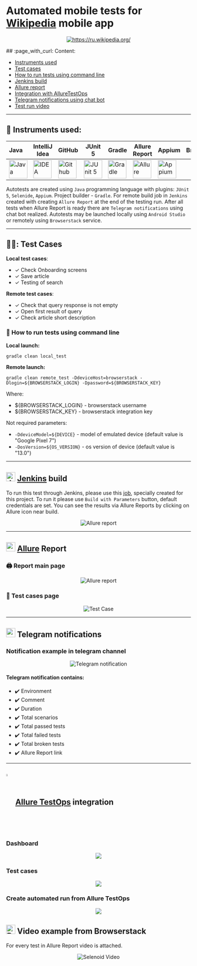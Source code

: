 # Automated mobile tests for [Wikipedia](https://www.wikipedia.org/) mobile app
<p align="center">
<a href="https://ru.wikipedia.org/"><img title="https://ru.wikipedia.org/" src="media/screens/wikipedia.jpg"></a>
</p>
## :page_with_curl: Content:

- <a href="#tools"> Instruments used</a>
- <a href="#checking"> Test cases</a>
- <a href="#console"> How to run tests using command line</a>
- <a href="#jenkins"> Jenkins build</a>
- <a href="#report"> Allure report</a>
- <a href="#testops"> Integration with AllureTestOps</a>
- <a href="#tg"> Telegram notifications using chat bot</a>
- <a href="#browserstack"> Test run video</a>
---

<a id="tools"></a>
## 🔨 Instruments used:


| Java                                                                                                    | IntelliJ  <br>  Idea                                                                                                      | GitHub                                                                                                     | JUnit 5                                                                                                          | Gradle                                                                                                    | Allure <br> Report                                                                                                                | Appium                                                                                                   | Browserstack                                                                                                                                       | Jenkins                                                                                                         | Telegram                                                                                                         |                                                                                               Allure <br> TestOps |
|:--------------------------------------------------------------------------------------------------------|---------------------------------------------------------------------------------------------------------------------------|------------------------------------------------------------------------------------------------------------|------------------------------------------------------------------------------------------------------------------|----------------------------------------------------------------------------------------------------------------------------------------------------------------------------------------------------------------------------|-----------------------------------------------------------------------------------------------------------------------------------|----------------------------------------------------------------------------------------------------------|----------------------------------------------------------------------------------------------------------------------------------------------------|---------------------------------------------------------------------------------------------------------------------------------------|------------------------------------------------------------------------------------------------------------------|------------------------------------------------------------------------------------------------------------------:|
| <a href="https://www.java.com/"><img src="media/logo/Java.svg" width="50" height="50"  alt="Java"/></a> | <a href="https://www.jetbrains.com/idea/"><img src="media/logo/Intelij_Idea.svg" width="50" height="50"  alt="IDEA"/></a> | <a href="https://github.com/"><img src="media/logo/GitHub.svg" width="50" height="50"  alt="Github"/></a> | <a href="https://junit.org/junit5/"><img src="media/logo/Junit5.svg" width="50" height="50"  alt="JUnit 5"/></a> | <a href="https://gradle.org/"><img src="media/logo/Gradle.svg" width="50" height="50"  alt="Gradle"/></a>  | <a href="https://github.com/allure-framework"><img src="media/logo/Allure_Report.svg" width="50" height="50"  alt="Allure"/></a>  | <a href="https://appium.io//"><img src="media/logo/Appium.png" width="50" height="50" alt="Appium"/></a> | <a href="https://www.browserstack.com/"> <center> <img src="media/logo/Browserstack.svg" width="50" height="50" alt="Browserstack"/></a> </center> | <a href="https://www.jenkins.io/"><img src="media/logo/Jenkins.svg" width="50" height="50"  alt="Jenkins"/></a> | <a href="https://web.telegram.org/"><img src="media/logo/Telegram.svg" width="50" height="50" alt="Telegram"/></a> | <a href="https://qameta.io/"><img src="media/logo/AllureTestOps.svg" width="50" height="50" alt="Allure_TO"/></a> |

Autotests are created using `Java` programming language with plugins: `JUnit 5`, `Selenide`, `Appium`. Project builder - `Gradle`. For remote build job in `Jenkins` created with creating `Allure Report` at the end of the testing run.
After all tests when Allure Report is ready there are `Telegram notifications` using chat bot realized.
Autotests may be launched locally using `Android Studio` or remotely using `Browserstack` service.


---

<a id="checking"></a>
## :male_detective:: Test Cases

**Local test cases**:
- ✓ Check Onboarding screens
- ✓ Save article
- ✓ Testing of search

**Remote test cases**:
- ✓ Check that query response is not empty
- ✓ Open first result of query
- ✓ Check article short description

<a id="console"></a>
### :compass: How to run tests using command line
**Local launch:**

`gradle clean local_test`

**Remote launch:**

`gradle clean remote_test -DdeviceHost=browserstack
-Dlogin=${BROWSERSTACK_LOGIN}
-Dpassword=${BROWSERSTACK_KEY}`

Where:
- ${BROWSERSTACK_LOGIN} - browserstack username
- ${BROWSERSTACK_KEY} - browserstack integration key

Not required parameters:
- `-DdeviceModel=${DEVICE}` - model of emulated device (default value is "Google Pixel 7")
- `-DosVersion=${OS_VERSION}` - os version of device (default value is "13.0")


---

<a id="jenkins"></a>
## <img src="media/logo/Jenkins.svg" width="25" height="25"  alt="Jenkins"/></a> <a target="_blank" href="https://jenkins.autotests.cloud/job/C31-ksanjara-java_20_bs_mobile/"> Jenkins</a> build
To run this test through Jenkins, please use this [job](https://jenkins.autotests.cloud/job/C31-ksanjara-java_20_bs_mobile/), specially created for this project.
To run it please use `Build with Parameters` button, default credentials are set.
You can see the results via Allure Reports by clicking on Allure icon near build.

<p align="center">
<img src="media/screens/Jenkins.png" alt="Allure report" >
</p>

---

<a id="report"></a>
## <img src="media/logo/Allure_Report.svg" width="25" height="25"/> [Allure](https://jenkins.autotests.cloud/job/C31-ksanjara-java_23_diploma-api-tests/) Report

### 🖨️ Report main page

<p align="center">
<img src="media/screens/Allure_report_main.png" alt="Allure report">
</p>

### 📄 Test cases page

<p align="center">
<img src="media/screens/Allure_report_cases.png" alt="Test Case">
</p>

---

<a id="tg"></a>
## <img src="media/logo/Telegram.svg" width="25" height="25"/> Telegram notifications



### Notification example in telegram channel

<p align="center">
<img src="media/screens/Telegram_notif.png" alt="Telegram notification">
</p>


#### Telegram notification contains:

- :heavy_check_mark: Environment
- :heavy_check_mark: Comment
- :heavy_check_mark: Duration
- :heavy_check_mark: Total scenarios
- :heavy_check_mark: Total passed tests
- :heavy_check_mark: Total failed tests
- :heavy_check_mark: Total broken tests
- :heavy_check_mark: Allure Report link

---

<a id="testops"></a>
## <img width="4%" style="vertical-align:middle" title="Allure TestOps" src="media/logo/AllureTestOps.svg"> [Allure TestOps](https://allure.autotests.cloud/project/4624/test-cases/36473?treeId=0) integration

### Dashboard
<p align="center">
<img src="media/screens/Allure_testops_dasboard.png">
</p>

### Test cases
<p align="center">
<img src="media/screens/Allure_testops_tests.png">
</p>

### Create automated run from Allure TestOps
<p align="center">
<img src="media/screens/Allure_testops_run.png">
</p>

<a id="browserstack"></a>
## <img alt="Browserstack" height="25" src="media/logo/Browserstack.svg" width="25"/></a> Video example from Browserstack

For every test in Allure Report video is attached.
<p align="center">
  <img title="Selenoid Video" src="media/screens/video.gif">
</p>
